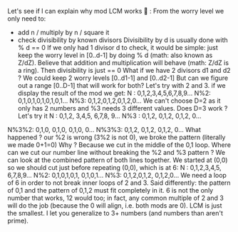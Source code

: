 Let's see if I can explain why mod LCM works :book: :
From the worry level we only need to:
- add n / multiply by n / square it
- check divisibility by known divisors
  Divisibility by d is usually done with % d == 0
  If we only had 1 divisor d to check, it would be simple:
  just keep the worry level in [0..d-1] by doing % d (math: also known as Z/dZ).
  Believe that addition and multiplication will behave (math: Z/dZ is a ring).
  Then divisibility is just  == 0
  What if we have 2 divisors d1 and d2 ?
  We could keep 2 worry levels [0..d1-1] and [0..d2-1]
  But can we figure out a range [0..D-1] that will work for both?
  Let's try with 2 and 3. if we display the result of the mod we get:
  N  : 0,1,2,3,4,5,6,7,8,9...
  N%2: 0,1,0,1,0,1,0,1,0,1...
  N%3: 0,1,2,0,1,2,0,1,2,0...
  We can't choose D=2 as it only has 2 numbers and %3 needs 3 different values.
  Does D=3 work ? Let's try it
  N    : 0,1,2, 3,4,5, 6,7,8, 9...
  N%3  : 0,1,2, 0,1,2, 0,1,2, 0...

N%3%2: 0,1,0, 0,1,0, 0,1,0, 0...
N%3%3: 0,1,2, 0,1,2, 0,1,2, 0...
What happened ? our %2 is wrong (3%2 is not 0), we broke the pattern (literally we made 0+1=0)
Why ? Because we cut in the middle of the 0,1 loop.
Where can we cut our number line without breaking the %2 and %3 pattern ?
We can look at the combined pattern of both lines together.
We started at (0,0) so we should cut just before repeating (0,0), which is at 6:
N  : 0,1,2,3,4,5, 6,7,8,9...
N%2: 0,1,0,1,0,1, 0,1,0,1...
N%3: 0,1,2,0,1,2, 0,1,2,0...
We need a loop of 6 in order to not break inner loops of 2 and 3.
Said differently: the pattern of 0,1 and the pattern of 0,1,2 must fit completely in it.
6 is not the only number that works, 12 would too; in fact, any common multiple of 2 and 3 will do the job (because the 0 will align, i.e. both mods are 0). LCM is just the smallest.
I let you generalize to 3+ numbers (and numbers than aren't prime).
